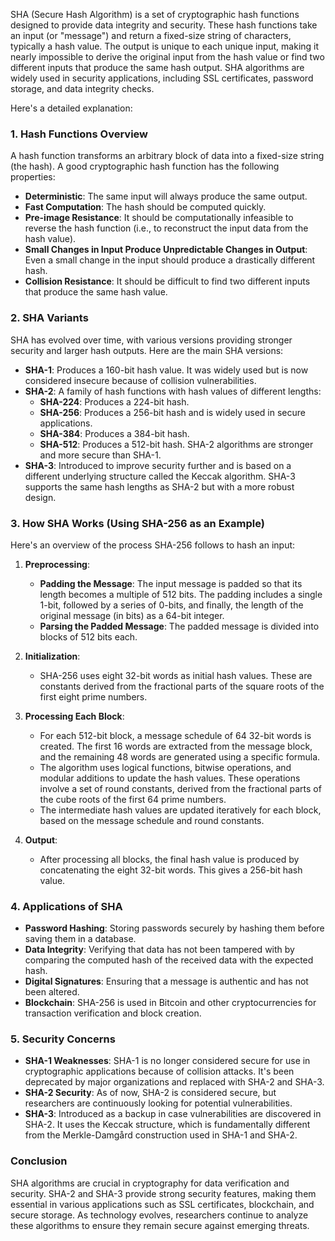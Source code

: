 SHA (Secure Hash Algorithm) is a set of cryptographic hash functions designed to provide data integrity and security. These hash functions take an input (or "message") and return a fixed-size string of characters, typically a hash value. The output is unique to each unique input, making it nearly impossible to derive the original input from the hash value or find two different inputs that produce the same hash output. SHA algorithms are widely used in security applications, including SSL certificates, password storage, and data integrity checks.

Here's a detailed explanation:

### 1. **Hash Functions Overview**
A hash function transforms an arbitrary block of data into a fixed-size string (the hash). A good cryptographic hash function has the following properties:
- **Deterministic**: The same input will always produce the same output.
- **Fast Computation**: The hash should be computed quickly.
- **Pre-image Resistance**: It should be computationally infeasible to reverse the hash function (i.e., to reconstruct the input data from the hash value).
- **Small Changes in Input Produce Unpredictable Changes in Output**: Even a small change in the input should produce a drastically different hash.
- **Collision Resistance**: It should be difficult to find two different inputs that produce the same hash value.

### 2. **SHA Variants**
SHA has evolved over time, with various versions providing stronger security and larger hash outputs. Here are the main SHA versions:

- **SHA-1**: Produces a 160-bit hash value. It was widely used but is now considered insecure because of collision vulnerabilities.
- **SHA-2**: A family of hash functions with hash values of different lengths:
  - **SHA-224**: Produces a 224-bit hash.
  - **SHA-256**: Produces a 256-bit hash and is widely used in secure applications.
  - **SHA-384**: Produces a 384-bit hash.
  - **SHA-512**: Produces a 512-bit hash.
  SHA-2 algorithms are stronger and more secure than SHA-1.
- **SHA-3**: Introduced to improve security further and is based on a different underlying structure called the Keccak algorithm. SHA-3 supports the same hash lengths as SHA-2 but with a more robust design.

### 3. **How SHA Works (Using SHA-256 as an Example)**
Here's an overview of the process SHA-256 follows to hash an input:

1. **Preprocessing**:
   - **Padding the Message**: The input message is padded so that its length becomes a multiple of 512 bits. The padding includes a single 1-bit, followed by a series of 0-bits, and finally, the length of the original message (in bits) as a 64-bit integer.
   - **Parsing the Padded Message**: The padded message is divided into blocks of 512 bits each.

2. **Initialization**:
   - SHA-256 uses eight 32-bit words as initial hash values. These are constants derived from the fractional parts of the square roots of the first eight prime numbers.

3. **Processing Each Block**:
   - For each 512-bit block, a message schedule of 64 32-bit words is created. The first 16 words are extracted from the message block, and the remaining 48 words are generated using a specific formula.
   - The algorithm uses logical functions, bitwise operations, and modular additions to update the hash values. These operations involve a set of round constants, derived from the fractional parts of the cube roots of the first 64 prime numbers.
   - The intermediate hash values are updated iteratively for each block, based on the message schedule and round constants.

4. **Output**:
   - After processing all blocks, the final hash value is produced by concatenating the eight 32-bit words. This gives a 256-bit hash value.

### 4. **Applications of SHA**
- **Password Hashing**: Storing passwords securely by hashing them before saving them in a database.
- **Data Integrity**: Verifying that data has not been tampered with by comparing the computed hash of the received data with the expected hash.
- **Digital Signatures**: Ensuring that a message is authentic and has not been altered.
- **Blockchain**: SHA-256 is used in Bitcoin and other cryptocurrencies for transaction verification and block creation.

### 5. **Security Concerns**
- **SHA-1 Weaknesses**: SHA-1 is no longer considered secure for use in cryptographic applications because of collision attacks. It's been deprecated by major organizations and replaced with SHA-2 and SHA-3.
- **SHA-2 Security**: As of now, SHA-2 is considered secure, but researchers are continuously looking for potential vulnerabilities.
- **SHA-3**: Introduced as a backup in case vulnerabilities are discovered in SHA-2. It uses the Keccak structure, which is fundamentally different from the Merkle-Damgård construction used in SHA-1 and SHA-2.

### Conclusion
SHA algorithms are crucial in cryptography for data verification and security. SHA-2 and SHA-3 provide strong security features, making them essential in various applications such as SSL certificates, blockchain, and secure storage. As technology evolves, researchers continue to analyze these algorithms to ensure they remain secure against emerging threats.